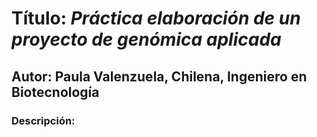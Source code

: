 # Título: ***Práctica elaboración de un proyecto de genómica aplicada***
## Autor: Paula Valenzuela, Chilena, Ingeniero en Biotecnología
### Descripción: 

